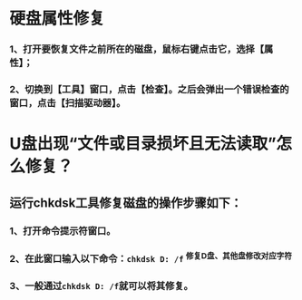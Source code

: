 # 硬盘属性修复
### 1、打开要恢复文件之前所在的磁盘，鼠标右键点击它，选择【属性】；
### 2、切换到【工具】窗口，点击【检查】。之后会弹出一个错误检查的窗口，点击【扫描驱动器】。

# U盘出现“文件或目录损坏且无法读取”怎么修复？

## 运行chkdsk工具修复磁盘的操作步骤如下：
### 1、打开命令提示符窗口。
### 2、在此窗口输入以下命令：`chkdsk D: /f`	<sup> 修复D盘、其他盘修改对应字符</sup>
### 3、一般通过`chkdsk D: /f`就可以将其修复。
